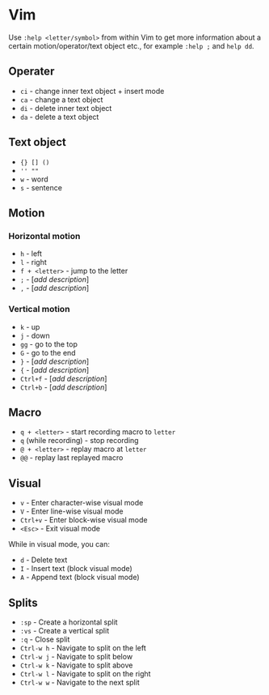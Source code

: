 Vim
===

Use `:help <letter/symbol>` from within Vim to get more information about a
certain motion/operator/text object etc., for example `:help ;` and `help dd`.


Operater
--------

* `ci` - change inner text object + insert mode 
* `ca` - change a text object 
* `di` - delete inner text object 
* `da` - delete a text object 

Text object
-----------
* `{} [] ()`
* `'' ""`
* `w` - word
* `s` - sentence

Motion
------

### Horizontal motion ###

* `h` - left
* `l` - right
* `f + <letter>` - jump to the letter
* `;` - [*add description*]
* `,` - [*add description*]


### Vertical motion ###

* `k` - up
* `j` - down 
* `gg` - go to the top
* `G` - go to the end
* `}` - [*add description*]
* `{` - [*add description*]
* `Ctrl+f` - [*add description*]
* `Ctrl+b` - [*add description*]


Macro
-----

* `q + <letter>` - start recording macro to `letter`
* `q` (while recording) - stop recording
* `@ + <letter>` - replay macro at `letter`
* `@@` - replay last replayed macro


Visual
------

* `v` - Enter character-wise visual mode
* `V` - Enter line-wise visual mode
* `Ctrl+v` - Enter block-wise visual mode
* `<Esc>` - Exit visual mode

While in visual mode, you can:
* `d` - Delete text
* `I` - Insert text (block visual mode)
* `A` - Append text (block visual mode)


Splits
------

* `:sp` - Create a horizontal split
* `:vs` - Create a vertical split
* `:q` - Close split
* `Ctrl-w h` - Navigate to split on the left
* `Ctrl-w j` - Navigate to split below
* `Ctrl-w k` - Navigate to split above
* `Ctrl-w l` - Navigate to split on the right
* `Ctrl-w w` - Navigate to the next split

